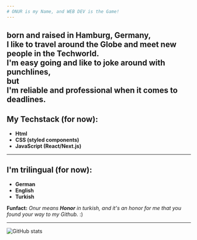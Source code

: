 ```yaml
---
# ONUR is my Name, and WEB DEV is the Game!
---
```

born and raised in **Hamburg, Germany**, <br>
I like to travel around the Globe and meet new people in the Techworld. <br> 
I'm easy going and like to joke around with punchlines, <br> 
**but** <br>
I'm reliable and professional when it comes to deadlines.
---

## My Techstack (for now):
+ **Html**
+ **CSS (styled components)**
+ **JavaScript (React/Next.js)**
---

## I'm trilingual (for now):
+ **German**
+ **English**
+ **Turkish**

**Funfact:**
_Onur means **Honor** in turkish, and it's an honor for me that you found your way to my Github._ :)

---
 <img src="https://github-readme-stats.vercel.app/api?username=onur-fistikci&show_icons=true&theme=tokyonight" alt="GitHub stats">
